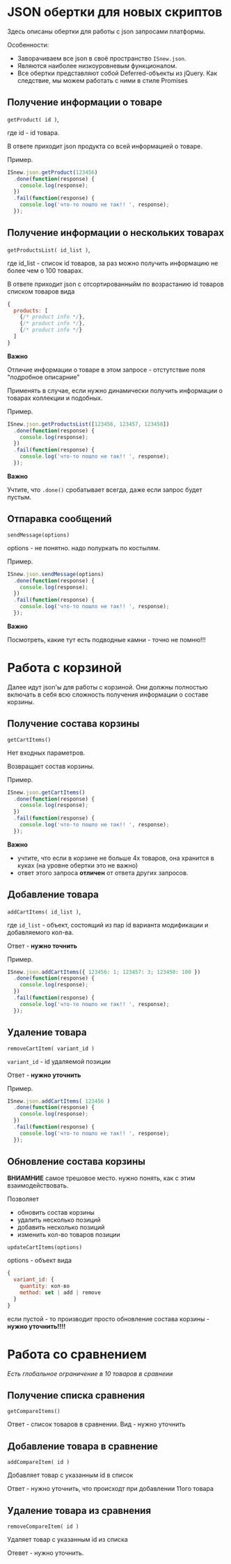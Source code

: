# JSON обертки для новых скриптов

Здесь описаны обертки для работы с json запросами платформы.

Особенности:
* Заворачиваем все json в своё пространство `ISnew.json`.
* Являются наиболее низкоуровневым функционалом.
* Все обертки представляют собой Deferred-объекты из jQuery. Как следствие, мы можем работать с ними в стиле Promises

## Получение информации о товаре

`getProduct( id )`,

где id - id товара.

В ответе приходит json продукта со всей информацией о товаре.

Пример.
````javascript
ISnew.json.getProduct(123456)
  .done(function(response) {
    console.log(response);
  })
  .fail(function(response) {
    console.log('что-то пошло не так!! ', response);
  });
````

## Получение информации о нескольких товарах

`getProductsList( id_list )`,

где id_list - список id товаров, за раз можно получить информацию не более чем о 100 товарах.

В ответе приходит json с отсортированныйм по возрастанию id товаров списком товаров вида
````javascript
{
  products: [
    {/* product info */},
    {/* product info */},
    {/* product info */}
  ]
}
````

**Важно**

Отличие информации о товаре в этом запросе - отстутствие поля "подробное описарние"

Применять в случае, если нужно динамически получить информации о товарах коллекции и подобных.

Пример.
````javascript
ISnew.json.getProductsList([123456, 123457, 123458])
  .done(function(response) {
    console.log(response);
  })
  .fail(function(response) {
    console.log('что-то пошло не так!! ', response);
  });
````

**Важно**

Учтите, что `.done()` сробатывает всегда, даже если запрос будет пустым.

## Отпаравка сообщений

`sendMessage(options)`

options - не понятно. надо полуркать по костылям.

Пример.
````javascript
ISnew.json.sendMessage(options)
  .done(function(response) {
    console.log(response);
  })
  .fail(function(response) {
    console.log('что-то пошло не так!! ', response);
  });
````

**Важно**

Посмотреть, какие тут есть подводные камни - точно не помню!!!

# Работа с корзиной

Далее идут json'ы для работы с корзиной. Они должны полностью включать в себя всю сложность получения информации о составе корзины.

## Получение состава корзины

`getCartItems()`

Нет входных параметров.

Возвращает состав корзины.


Пример.
````javascript
ISnew.json.getCartItems()
  .done(function(response) {
    console.log(response);
  })
  .fail(function(response) {
    console.log('что-то пошло не так!! ', response);
  });
````
**Важно**
* учтите, что если в корзине не больше 4х товаров, она хранится в куках (на уровне обертки это не важно)
* ответ этого запроса **отличен** от ответа других запросов.

## Добавление товара

`addCartItems( id_list )`,

где `id_list` - объект, состоящий из пар id варианта модификации и добавляемого кол-ва.

Ответ - **нужно точнить**

Пример.
````javascript
ISnew.json.addCartItems({ 123456: 1; 123457: 3; 123450: 100 })
  .done(function(response) {
    console.log(response);
  })
  .fail(function(response) {
    console.log('что-то пошло не так!! ', response);
  });
````

## Удаление товара

`removeCartItem( variant_id )`

`variant_id` - id удаляемой позиции

Ответ - **нужно уточнить**

Пример.
````javascript
ISnew.json.addCartItems( 123456 )
  .done(function(response) {
    console.log(response);
  })
  .fail(function(response) {
    console.log('что-то пошло не так!! ', response);
  });
````

## Обновление состава корзины

**ВНИАМНИЕ** самое трешовое место. нужно понять, как с этим взаимодействовать.

Позволяет
* обновить состав корзины
* удалить несколько позиций
* добавить несколько позиций
* изменить кол-во товаров позиции

`updateCartItems(options)`

options - объект вида

````javascript
{
  variant_id: {
    quantity: кол-во
    method: set | add | remove
  }
}
````

если пустой - то производит просто обновление состава корзины - **нужно уточнить!!!!**

# Работа со сравнением

*Есть глобальное ограничение в 10 товаров в сравнеии*

## Получение списка сравнения

`getCompareItems()`

Ответ - список товаров в сравнении. Вид - нужно уточнить

## Добавление товара в сравнение

`addCompareItem( id )`

Добавляет товар с указанным id в список

Ответ - нужно уточнить, что происходт при добавлении 11ого товара

## Удаление товара из сравнения

`removeCompareItem( id )`

Удаляет товар с указанным id из списка

Отевет - нужно уточнить.